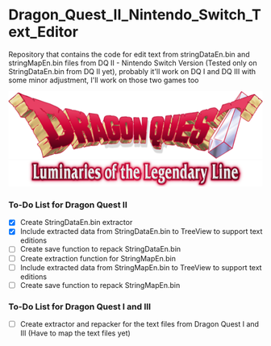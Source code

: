 # Dragon_Quest_II_Nintendo_Switch_Text_Editor
Repository that contains the code for edit text from stringDataEn.bin and stringMapEn.bin files from DQ II - Nintendo Switch Version (Tested only on StringDataEn.bin from DQ II yet), probably it'll work on DQ I and DQ III with some minor adjustment, I'll work on those two games too

![Title](https://github.com/MrVtR/Dragon_Quest_II_Nintendo_Switch_Text_Editor/blob/main/images/title_1.png)
![Subtitle](https://github.com/MrVtR/Dragon_Quest_II_Nintendo_Switch_Text_Editor/blob/main/images/subtitle1_en.png)

### To-Do List for Dragon Quest II
- [x] Create StringDataEn.bin extractor
- [x] Include extracted data from StringDataEn.bin to TreeView to support text editions
- [ ] Create save function to repack StringDataEn.bin
- [ ] Create extraction function for StringMapEn.bin
- [ ] Include extracted data from StringMapEn.bin to TreeView to support text editions
- [ ] Create save function to repack StringMapEn.bin

### To-Do List for Dragon Quest I and III
- [ ] Create extractor and repacker for the text files from Dragon Quest I and III (Have to map the text files yet)
